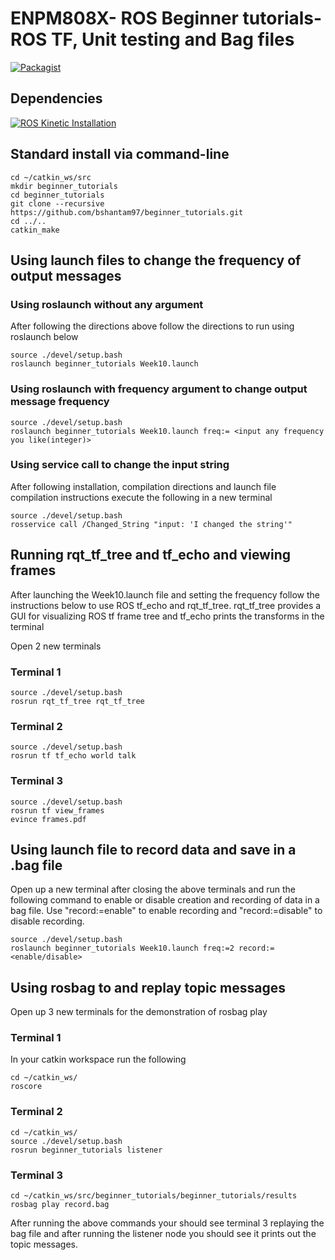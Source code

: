 # ENPM808X- ROS Beginner tutorials-ROS TF, Unit testing and Bag files
[![Packagist](https://img.shields.io/packagist/l/doctrine/orm.svg)](LICENSE.md)

## Dependencies
[![ROS Kinetic Installation](https://img.shields.io/badge/ROSKinetic-Clickhere-brightgreen.svg?style=flat)](http://wiki.ros.org/kinetic/Installation)

## Standard install via command-line
```
cd ~/catkin_ws/src
mkdir beginner_tutorials
cd beginner_tutorials
git clone --recursive https://github.com/bshantam97/beginner_tutorials.git
cd ../..
catkin_make 

```
## Using launch files to change the frequency of output messages
### Using roslaunch without any argument
After following the directions above follow the directions to run using roslaunch below
```
source ./devel/setup.bash
roslaunch beginner_tutorials Week10.launch
```
### Using roslaunch with frequency argument to change output message frequency 
```
source ./devel/setup.bash
roslaunch beginner_tutorials Week10.launch freq:= <input any frequency you like(integer)>
```
### Using service call to change the input string
After following installation, compilation directions and launch file compilation instructions execute the following in a new terminal
```
source ./devel/setup.bash
rosservice call /Changed_String "input: 'I changed the string'"
```
## Running rqt_tf_tree and tf_echo and viewing frames

After launching the Week10.launch file and setting the frequency follow the instructions below to use ROS tf_echo and rqt_tf_tree. 
rqt_tf_tree provides a GUI for visualizing ROS tf frame tree and tf_echo prints the transforms in the terminal

Open 2 new terminals
### Terminal 1
```
source ./devel/setup.bash
rosrun rqt_tf_tree rqt_tf_tree
```
### Terminal 2
```
source ./devel/setup.bash
rosrun tf tf_echo world talk
```
### Terminal 3
```
source ./devel/setup.bash
rosrun tf view_frames
evince frames.pdf
```
## Using launch file to record data and save in a .bag file
Open up a new terminal after closing the above terminals and run the following command to enable or disable creation and recording of data in a bag file. Use "record:=enable" to enable recording and "record:=disable" to disable recording.

```
source ./devel/setup.bash
roslaunch beginner_tutorials Week10.launch freq:=2 record:=<enable/disable>
```
## Using rosbag to and replay topic messages
Open up 3 new terminals for the demonstration of rosbag play
### Terminal 1
In your catkin workspace run the following
```
cd ~/catkin_ws/
roscore
```
### Terminal 2
```
cd ~/catkin_ws/
source ./devel/setup.bash
rosrun beginner_tutorials listener
```
### Terminal 3
```
cd ~/catkin_ws/src/beginner_tutorials/beginner_tutorials/results
rosbag play record.bag
```
After running the above commands your should see terminal 3 replaying the bag file and after running the listener node you should see it prints out the topic messages.


